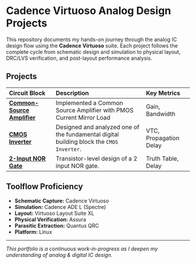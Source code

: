 # Cadence Virtuoso Analog Design Projects

This repository documents my hands-on journey through the analog IC design flow using the **Cadence Virtuoso** suite. Each project follows the complete cycle from schematic design and simulation to physical layout, DRC/LVS verification, and post-layout performance analysis.

## Projects

| Circuit Block | Description | Key Metrics |
| :--- | :--- | :--- |
| [**Common-Source Amplifier**](./CS_Amplifier/CS_Amplifier.md) | Implemented a Common Source Amplifier with PMOS Current Mirror Load | Gain, Bandwidth |
| [**CMOS Inverter**](./Inverter) | Designed and analyzed one of the fundamental digital building block the `CMOS Inverter`. | VTC, Propagation Delay |
| [**2-Input NOR Gate**](./NOR_Gate) | Transistor-level design of a 2 input NOR gate. | Truth Table, Delay |

## Toolflow Proficiency
- **Schematic Capture:** Cadence Virtuoso
- **Simulation:** Cadence ADE L (Spectre)
- **Layout:** Virtuoso Layout Suite XL
- **Physical Verification:** Assura
- **Parasitic Extraction:** Quantus QRC
- **Platform:** Linux

---
*This portfolio is a continuous work-in-progress as I deepen my understanding of analog & digital IC design.*
